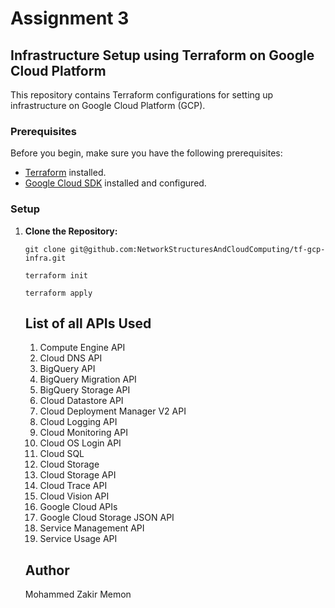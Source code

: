 # Assignment 3

## Infrastructure Setup using Terraform on Google Cloud Platform

This repository contains Terraform configurations for setting up infrastructure on Google Cloud Platform (GCP).

### Prerequisites

Before you begin, make sure you have the following prerequisites:

- [Terraform](https://www.terraform.io/downloads.html) installed.
- [Google Cloud SDK](https://cloud.google.com/sdk/docs/install) installed and configured.

### Setup

1. **Clone the Repository:**

   ```
   git clone git@github.com:NetworkStructuresAndCloudComputing/tf-gcp-infra.git

   ```
   
   ```
   terraform init
   
   ```

   ```
   terraform apply
   ```

   ## List of all APIs Used

   1. Compute Engine API
   2. Cloud DNS API
   3. BigQuery API
   4. BigQuery Migration API
   5. BigQuery Storage API
   6. Cloud Datastore API
   7. Cloud Deployment Manager V2 API
   8. Cloud Logging API
   9. Cloud Monitoring API
   10. Cloud OS Login API
   11. Cloud SQL
   12. Cloud Storage
   13. Cloud Storage API
   14. Cloud Trace API
   15. Cloud Vision API
   16. Google Cloud APIs
   17. Google Cloud Storage JSON API
   18. Service Management API
   19. Service Usage API
   

   ## Author

   Mohammed Zakir Memon
